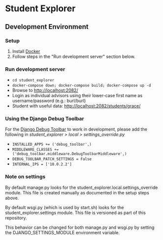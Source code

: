# Student Explorer #

## Development Environment ##

### Setup ###
1. Install [Docker](https://www.docker.com/)
2. Follow steps in the "Run development server" section below.

### Run development server ###
- `cd student_explorer`
- `docker-compose down; docker-compose build; docker-compose up -d`
- Browse to [http://localhost:2082/](http://localhost:2082/)
- Login as individual advisors using their lower-case first name as username/password (e.g.: burl/burl)
- Student with useful data: [http://localhost:2082/students/grace/](http://localhost:2082/students/grace/)

### Using the Django Debug Toolbar ###
For the [Django Debug Toolbar](https://django-debug-toolbar.readthedocs.io/en/1.5/) to work in development, please add the following in _student_explorer > local > settings_override.py_
- `INSTALLED_APPS += ('debug_toolbar',)`
- `MIDDLEWARE_CLASSES += ('debug_toolbar.middleware.DebugToolbarMiddleware',)`
- `DEBUG_TOOLBAR_PATCH_SETTINGS = False`
- `INTERNAL_IPS = ['10.0.2.2']`

### Note on settings ###
By default manage.py looks for the student_explorer.local.settings_override module. This file is created manually as documented in the setup steps above.

By default wsgi.py (which is used by start.sh) looks for the student_explorer.settings module. This file is versioned as part of this repository.

This behavior can be changed for both manage.py and wsgi.py by setting the DJANGO_SETTINGS_MODULE environment variable.